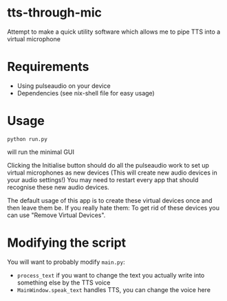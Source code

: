 # tts-through-mic
Attempt to make a quick utility software which allows me to pipe TTS into a virtual microphone

# Requirements
- Using pulseaudio on your device
- Dependencies (see nix-shell file for easy usage)

# Usage
```
python run.py
```
will run the minimal GUI

Clicking the Initialise button should do all the pulseaudio work to set up virtual microphones as new devices (This will create new audio devices in your audio settings!)
You may need to restart every app that should recognise these new audio devices.

The default usage of this app is to create these virtual devices once and then leave them be.
If you really hate them: To get rid of these devices you can use "Remove Virtual Devices".


# Modifying the script
You will want to probably modify ``main.py``:
- ``process_text`` if you want to change the text you actually write into something else by the TTS voice
- ``MainWindow.speak_text`` handles TTS, you can change the voice here

